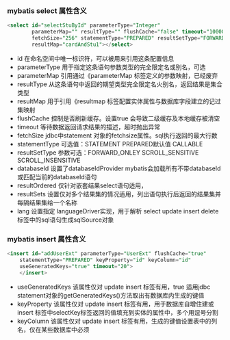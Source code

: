 ### mybatis select 属性含义
``` sql
<select id="selectStuById" parameterType="Integer"
		parameterMap="" resultType="" flushCache="false" timeout="10000"
		fetchSize="256" statementType="PREPARED" resultSetType="FORWARD_ONLY"
		resultMap="cardAndStu1"></select>
```
* id 在命名空间中唯一标识符，可以被用来引用这条配置信息
* parameterType 用于指定这条语句参数类型的完全限定名或别名，可选
* parameterMap 引用通过《parameterMap 标签定义的参数映射，已经废弃
* resultType 从这条语句中返回的期望类型完全限定名火别名，返回结果是集合类型
* resultMap 用于引用《resultmap 标签配置实体属性与数据库字段建立的记过集映射
* flushCache 控制是否刷新缓存。设置true 会导致二级缓存及本地缓存被清空
* timeout 等待数据返回请求结果的描述，超时抛出异常
* fetchSize jdbc中statement 对象的fetchsize属性。sql执行返回的最大行数
* statementType 可选值：STATEMENT PREPARED默认值 CALLABLE 
* resultSetType 参数可选：FORWARD_ONLEY SCROLL_SENSITIVE SCROLL_INSENSITIVE 
* databaseId 设置了databaseIdProvider mybatis会加载所有不带databaseId或匹配当前的databaseId语句
* resultOrdered 仅针对嵌套结果select语句适用，
* resultSets 设置仅对多个结果集的情况适用，列出语句执行后返回的结果集并每隔结果集给一个名称
* lang 设置指定 languageDriver实现，用于解析 select update insert delete标签中的sql语句生成sqlSource对象

### mybatis insert 属性含义
``` sql
<insert id="addUserExt" parameterType="UserExt" flushCache="true" 
	statementType="PREPARED" keyProperty="id" keyColumn="id" 
	useGeneratedKeys="true" timeout="20">
	</insert>
```

* useGeneratedKeys 该属性仅对 update insert 标签有用，true 适用jdbc statement对象的getGeneratedKeys()方法取出有数据库内生成的键值
* keyProperty 该属性仅对 update insert 标签有用，用于数据库自增住建或insert 标签中selectKey标签返回的值填充到实体的属性中，多个用逗号分割
* keyColumn 该属性仅对 update insert 标签有用，生成的键值设置表中的列名，仅在某些数据库中必须


